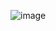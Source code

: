 ![image](https://user-images.githubusercontent.com/96763658/172743351-8994c920-fa81-4b5e-a3b8-e527b2f3a699.png)
